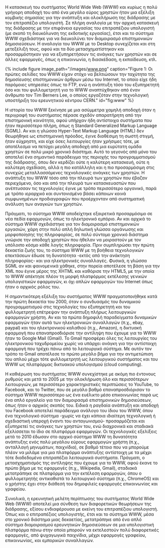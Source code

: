 Η κατασκευή του συστήματος World Wide Web (WWW) και κυρίως η πολύ
γρήγορη αποδοχή του από ένα μεγάλο εύρος χρηστών ήταν μια εξέλιξη
κομβικής σημασίας για την ανάπτυξη και ολοκλήρωση της διάδρασης με τον
επιτραπέζιο υπολογιστή. Σε πλήρη αναλογία με την αρχική κατασκευή της
διάδρασης με την επιφάνεια εργασίας του επιτραπέζιου υπολογιστή (με
σκοπό τη διευκόλυνση της εκδοτικής εργασίας), έτσι και το σύστημα WWW
σχεδιάστηκε για να διευκολύνει τον διαμοιρασμό επιστημονικών
δημοσιεύσεων. Η αναλογία του WWW με το Desktop συνεχίζεται και στη
μετεξέλιξή τους, αφού και τα δύο μετασχηματίστηκαν και προσαρμόστηκαν
για να εξυπηρετήσουν τις ανάγκες των χρηστών και σε άλλες εφαρμογές,
όπως η επικοινωνία, η διασκέδαση, η εκπαίδευση, κτλ.

{% include figure image_path="/images/www.png" caption="Figure 1: Οι πρώτες σελίδες του WWW είχαν στόχο να βελτιώσουν την ταχύτητα της δημοσίευσης επιστημονικών άρθρων μέσω του Internet, το οποίο είχε ήδη παρόμοιες υπηρεσίες όπως το FTP, ενώ η ανάπτυξη τόσο του εξυπηρετητή όσο και του φυλλομετρητή για το WWW αναπτύχθηκαν από έναν άνθρωπο τον Tim Berners Lee, ο οποίος εργαζόταν στην τεχνολογική υποστήριξη του ερευνητικού κέντρου CERN." id="fig:www" %}

Η ιστορία του WWW ξεκίνησε με μια ασύμμετρα χαμηλή αποδοχή όταν η
περιγραφή του συστήματος πέρασε σχεδόν απαρατήρητη από την επιστημονική
κοινότητα, αφού υπήρχαν ήδη αντίστοιχα συστήματα που ήταν περισσότερο
πλήρη, όπως η Standard Generalized Markup Language (SGML). Αν και η
γλώσσα Hyper-Text Markup Language (HTML) δεν θεωρήθηκε ως επιστημονική
πρόοδος, έγινε διαθέσιμη τη σωστή στιγμή, ήταν εύχρηστη, και είχε όσες
λειτουργίες ήταν χρήσιμες τότε, με αποτέλεσμα να πετύχει μεγάλη αποδοχή
από μια ευρύτατη ομάδα χρηστών σε πολύ μικρό χρονικό διάστημα. Αυτό το
γεγονός από μόνο του αποτελεί ένα σημαντικό παράδειγμα της περιοχής του
προγραμματισμού της διάδρασης, όπου δεν κερδίζει ούτε η καλύτερη
κατασκευή, ούτε η καλύτερη σχεδίαση, αλλά η πιο κατάλληλη και η πιο
προσαρμόσιμη στις συνεχώς μεταλλασσόμενες τεχνολογικές ανάγκες των
χρηστών. Η ανάπτυξη του WWW τόσο από την πλευρά των χρηστών που έβαζαν
περιεχόμενο, όσο και από την πλευρά των κατασκευαστών που ανέπτυσσαν τις
τεχνολογίες έγινε με τρόπο περισσότερο οργανικό, παρά με τρόπο ιεραρχικό
και συντονισμένο βάσει κάποιων κοινά συμφωνημένων προδιαγραφών που
προέρχονταν από συστηματική ανάλυση των αναγκών των χρηστών.

Πράγματι, το σύστημα WWW αποδείχτηκε εξαιρετικά προσαρμόσιμο σε νέα
πεδία εφαρμογών, όπως το ηλεκτρονικό εμπόριο. Αν και αρχικά το σύστημα
WWW σχεδιάστηκε για τον διαμοιρασμό επιστημονικών εργασιών, χάρη στην
πολύ απλή δηλωτική γλώσσα οργάνωσης και μορφοποίησης της πληροφορίας, σε
πολύ σύντομο χρονικό διάστημα γνώρισε την αποδοχή χρηστών που ήθελαν να
μοιραστούν με τον υπόλοιπο κόσμο κάθε λογής πληροφορία. Πριν συμπληρώσει
την πρώτη δεκαετία ζωής του, το σύστημα WWW με τη βοήθεια τεχνολογικών
επεκτάσεων έδωσε τη δυνατότητα -εκτός από την ανάκτηση πληροφορίας- και
για ηλεκτρονικές συναλλαγές. Φυσικά, η γλώσσα SGML αν και φαινομενικά
χάθηκε, στην πορεία αποτέλεσε τη βάση για την XML που έγινε μέρος της
XHTML και καθόρισε την HTML5, με την οποία το WWW απέκτησε πλέον τη
μορφή πλατφόρμας εκτέλεσης γενικών υπολογιστικών εφαρμογών, κι όχι απλών
εφαρμογών του Internet όπως ήταν ο αρχικός ρόλος του.

Η σημαντικότερη εξέλιξη του συστήματος WWW πραγματοποιήθηκε κατά την
πρώτη δεκαετία του 2000, όταν ο συνδυασμός του δυναμικού προγραμματισμού
στις τεχνολογίες του εξυπηρετητή και του φυλλομετρητή επέτρεψαν την
ανάπτυξη πλήρως λειτουργικών εφαρμογών χρήστη. Αν και τα πρώτα δημοφιλή
παραδείγματα δυναμικών εφαρμογών ήταν αυτά των ηλεκτρονικών συναλλαγών
(π.χ., ebay, paypal) και του ηλεκτρονικού καλαθιού (π.χ., Amazon), η
δικτυακή εφαρμογή που επαναπροσδιόρισε την αντίληψη που έχουμε για το
WWW ήταν το Google Mail (Gmail). Το Gmail προσφέρει όλες τις λειτουργίες
του ηλεκτρονικού ταχυδρομείου χωρίς να υπάρχει ανάγκη για την αντίστοιχη
εφαρμογή που τρέχει πάνω από το λειτουργικό σύστημα. Με αυτόν τον τρόπο
το Gmail αποτέλεσε το πρώτο μεγάλο βήμα για την αντιμετώπιση του απλού
μέχρι τότε φυλλομετρητή ως λειτουργικού συστήματος και του WWW ως
πλατφόρμας δικτυακού υπολογισμού (cloud computing).

Η καθιέρωση του συστήματος WWW συνεχίστηκε με ακόμη πιο έντονους ρυθμούς
και μετά το 2005 με την ολοκλήρωση όλο και περισσότερων λειτουργιών, με
περισσότερο χαρακτηριστικές περιπτώσεις το YouTube, το Facebook, και το
Twitter, που σε μεγάλο βαθμό επαναπροσδιόρισαν το σύστημα WWW
περισσότερο ως ένα ευέλικτο μέσο επικοινωνίας παρά ως ένα απλό εργαλείο
για τον διαμοιρασμό επιστημονικών δημοσιεύσεων, όπως ήταν ο αρχικός
σκοπός του. Ειδικά η ραγδαία ανάπτυξη και αποδοχή του Facebook αποτελεί
παράδειγμα ανάλογο του ίδιου του WWW, όπου ένα τεχνολογικό σύστημα
-χωρίς να έχει κάποια ιδιαίτερη τεχνολογική ή σχεδιαστική υπεροχή έναντι
του ανταγωνισμού- προσαρμόζεται και εξυπηρετεί τις ανάγκες των χρηστών
του, ενώ διαχρονικά και σταδιακά εξελίσσεται το ίδιο σε πλατφόρμα
εφαρμογών. Οι τεχνολογικές εξελίξεις μετά το 2010 έδωσαν στο αρχικό
σύστημα WWW τη δυνατότητα ανάπτυξης ενός πολύ μεγάλου εύρους εφαρμογών
χρήστη (π.χ., ανταλλαγή μηνυμάτων, παιχνίδια), σε βαθμό τέτοιο που να
μπορούμε πλέον να μιλάμε για μια πλατφόρμα ανάπτυξης αντίστοιχη με τα
μέχρι τότε διαδεδομένα επιτραπέζια λειτουργικά συστήματα. Πράγματι, ο
μετασχηματισμός της αντίληψης που έχουμε για το WWW, αφού έκανε το πρώτο
βήμα με τις εφαρμογές (π.χ., Wikipedia, Gmail), σταδιακά μετατράπηκε σε
πλατφόρμα για την εκτέλεση εφαρμογών, όπου ο φυλλομετρητής αντικαθιστά
το λειτουργικό σύστημα (π.χ., ChromeOS) και ο χρήστης έχει στην διάθεσή
του δημοφιλείς εφαρμογές επικοινωνίας και γραφείου.

Συνολικά, η ερευνητική μελέτη περίπτωσης του συστήματος World Wide Web
(WWW) αποτελεί μια σύνθεση των διαφορετικών θεωρήσεων της διάδρασης,
εξίσου ενδιαφέρουσα με εκείνη του επιτραπέζιου υπολογιστή. Όπως και ο
επιτραπέζιος υπολογιστής, έτσι και το σύστημα WWW, μέσα στο χρονικό
διάστημα μιας δεκαετίας, μετατράπηκε από ένα απλό σύστημα διαμοιρασμού
ερευνητικών δημοσιεύσεων σε μια υπολογιστική πλατφόρμα πάνω στην οποία
μπορούν να εκτελεστούν πολύ διαφορετικές εφαρμογές, από ψυχαγωγικά
παιχνίδια, μέχρι εφαρμογές γραφείου, επικοινωνίας, και εμπορικών
συναλλαγών.
